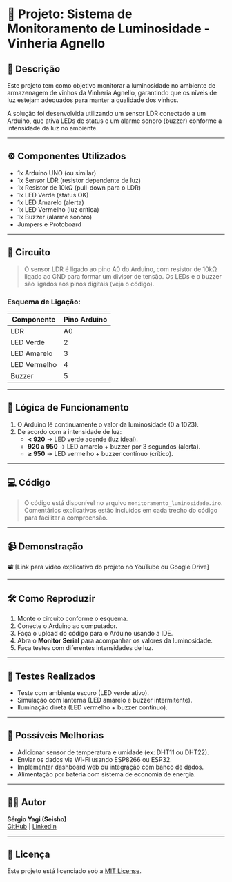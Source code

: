 # 🍷 Projeto: Sistema de Monitoramento de Luminosidade - Vinheria Agnello

## 📌 Descrição

Este projeto tem como objetivo monitorar a luminosidade no ambiente de armazenagem de vinhos da Vinheria Agnello, garantindo que os níveis de luz estejam adequados para manter a qualidade dos vinhos.

A solução foi desenvolvida utilizando um sensor LDR conectado a um Arduino, que ativa LEDs de status e um alarme sonoro (buzzer) conforme a intensidade da luz no ambiente.

---

## ⚙️ Componentes Utilizados

- 1x Arduino UNO (ou similar)
- 1x Sensor LDR (resistor dependente de luz)
- 1x Resistor de 10kΩ (pull-down para o LDR)
- 1x LED Verde (status OK)
- 1x LED Amarelo (alerta)
- 1x LED Vermelho (luz crítica)
- 1x Buzzer (alarme sonoro)
- Jumpers e Protoboard

---

## 📐 Circuito

> O sensor LDR é ligado ao pino A0 do Arduino, com resistor de 10kΩ ligado ao GND para formar um divisor de tensão.
> Os LEDs e o buzzer são ligados aos pinos digitais (veja o código).

### Esquema de Ligação:
| Componente     | Pino Arduino |
|----------------|--------------|
| LDR            | A0           |
| LED Verde      | 2            |
| LED Amarelo    | 3            |
| LED Vermelho   | 4            |
| Buzzer         | 5            |

---

## 🧠 Lógica de Funcionamento

1. O Arduino lê continuamente o valor da luminosidade (0 a 1023).
2. De acordo com a intensidade de luz:
   - **< 920** → LED verde acende (luz ideal).
   - **920 a 950** → LED amarelo + buzzer por 3 segundos (alerta).
   - **≥ 950** → LED vermelho + buzzer contínuo (crítico).

---

## 💻 Código

> O código está disponível no arquivo `monitoramento_luminosidade.ino`.  
> Comentários explicativos estão incluídos em cada trecho do código para facilitar a compreensão.

---

## 📹 Demonstração

📽️ [Link para vídeo explicativo do projeto no YouTube ou Google Drive]

---

## 🛠️ Como Reproduzir

1. Monte o circuito conforme o esquema.
2. Conecte o Arduino ao computador.
3. Faça o upload do código para o Arduino usando a IDE.
4. Abra o **Monitor Serial** para acompanhar os valores da luminosidade.
5. Faça testes com diferentes intensidades de luz.

---

## 🧪 Testes Realizados

- Teste com ambiente escuro (LED verde ativo).
- Simulação com lanterna (LED amarelo e buzzer intermitente).
- Iluminação direta (LED vermelho + buzzer contínuo).

---

## 🚧 Possíveis Melhorias

- Adicionar sensor de temperatura e umidade (ex: DHT11 ou DHT22).
- Enviar os dados via Wi-Fi usando ESP8266 ou ESP32.
- Implementar dashboard web ou integração com banco de dados.
- Alimentação por bateria com sistema de economia de energia.

---

## 👨‍💻 Autor

**Sérgio Yagi (Seisho)**  
[GitHub](https://github.com/sergioyagi) | [LinkedIn](https://www.linkedin.com/in/seisho-sergio-y-691207171/)

---

## 📄 Licença

Este projeto está licenciado sob a [MIT License](LICENSE).

